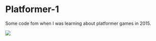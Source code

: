 # Platformer-1

Some code fom when I was learning about platformer games in 2015.

<img src="https://github.com/LacChe/Platformer-1/blob/main/pics/1.JPG" />
